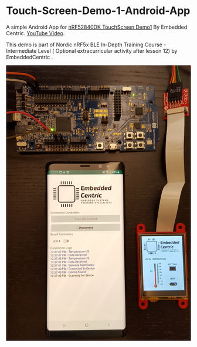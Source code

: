 # Touch-Screen-Demo-1-Android-App
A simple Android App for [nRF52840DK TouchScreen Demo1](https://github.com/EmbeddedCentric/nRF52840DK_TouchScreen_Demo1) By Embedded Centric. [YouTube Video](https://www.youtube.com/watch?v=fjvI9cyMpDY).

This demo is part of Nordic nRF5x BLE In-Depth Training Course -Intermediate Level ( Optional extracurricular activity after lesson 12) by EmbeddedCentric .


![nRF5 SDK tutorial](images/nRF5%20Touch%20Screen%20Demo1.jpg) 

